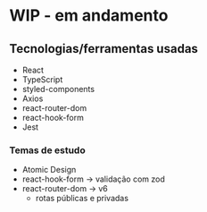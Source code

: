 # WIP - em andamento

## Tecnologias/ferramentas usadas
- React
- TypeScript
- styled-components
- Axios
- react-router-dom
- react-hook-form
- Jest

### Temas de estudo
- Atomic Design
- react-hook-form -> validação com zod
- react-router-dom -> v6
  - rotas públicas e privadas
